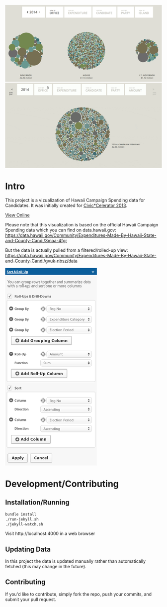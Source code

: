 [![Vizualization Screenshot](_jekyll/images/viz-screenshot.png "Vizualization Screenshot")](http://viz.hawaiicampaignspending.com)
[![Vizualization Gif](_jekyll/images/screenshot.gif "Vizualization Gif")](http://viz.hawaiicampaignspending.com)

# Intro
This project is a vizualization of Hawaii Campaign Spending data for Candidates. It was initially created for [Civic*Celerator 2013](http://civic.celerator.org/).

[View Online](http://viz.hawaiicampaignspending.com)

Please note that this visualization is based on the official Hawaii Campaign
Spending data which you can find on data.hawaii.gov:
https://data.hawaii.gov/Community/Expenditures-Made-By-Hawaii-State-and-County-Candi/3maa-4fgr

But the data is actually pulled from a filtered/rolled-up view:
https://data.hawaii.gov/Community/Expenditures-Made-By-Hawaii-State-and-County-Candi/gvuk-nbsz/data

![Socrata Filter Settings](_jekyll/images/socrata_filter_settings.png "Socrata Filter Settings")

# Development/Contributing

## Installation/Running

    bundle install
    ./run-jekyll.sh
    ./jekyll-watch.sh

Visit http://localhost:4000 in a web browser

## Updating Data

In this project the data is updated manually rather than automatically fetched (this may change in the future).

## Contributing

If you'd like to contribute, simply fork the repo, push your commits, and submit your pull request.
